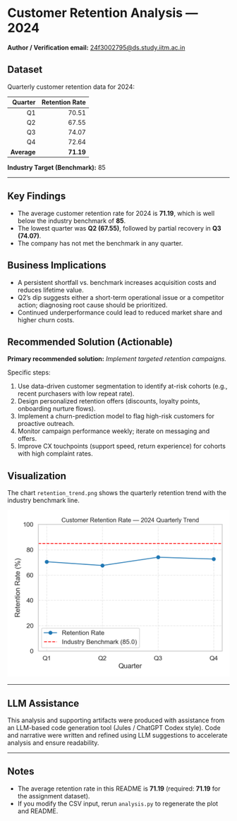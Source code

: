 # Customer Retention Analysis — 2024

**Author / Verification email:** 24f3002795@ds.study.iitm.ac.in

## Dataset
Quarterly customer retention data for 2024:

| Quarter | Retention Rate |
|--------:|---------------:|
| Q1      | 70.51          |
| Q2      | 67.55          |
| Q3      | 74.07          |
| Q4      | 72.64          |
| **Average** | **71.19** |

**Industry Target (Benchmark):** 85

---

## Key Findings
- The average customer retention rate for 2024 is **71.19**, which is well below the industry benchmark of **85**.
- The lowest quarter was **Q2 (67.55)**, followed by partial recovery in **Q3 (74.07)**.
- The company has not met the benchmark in any quarter.

## Business Implications
- A persistent shortfall vs. benchmark increases acquisition costs and reduces lifetime value.
- Q2’s dip suggests either a short-term operational issue or a competitor action; diagnosing root cause should be prioritized.
- Continued underperformance could lead to reduced market share and higher churn costs.

## Recommended Solution (Actionable)
**Primary recommended solution:** *Implement targeted retention campaigns.*

Specific steps:
1. Use data-driven customer segmentation to identify at-risk cohorts (e.g., recent purchasers with low repeat rate).
2. Design personalized retention offers (discounts, loyalty points, onboarding nurture flows).
3. Implement a churn-prediction model to flag high-risk customers for proactive outreach.
4. Monitor campaign performance weekly; iterate on messaging and offers.
5. Improve CX touchpoints (support speed, return experience) for cohorts with high complaint rates.

## Visualization
The chart `retention_trend.png` shows the quarterly retention trend with the industry benchmark line.

![Retention Trend](./retention_trend.png)

---

## LLM Assistance
This analysis and supporting artifacts were produced with assistance from an LLM-based code generation tool (Jules / ChatGPT Codex style). Code and narrative were written and refined using LLM suggestions to accelerate analysis and ensure readability.

---

## Notes
- The average retention rate in this README is **71.19** (required: **71.19** for the assignment dataset).
- If you modify the CSV input, rerun `analysis.py` to regenerate the plot and README.

